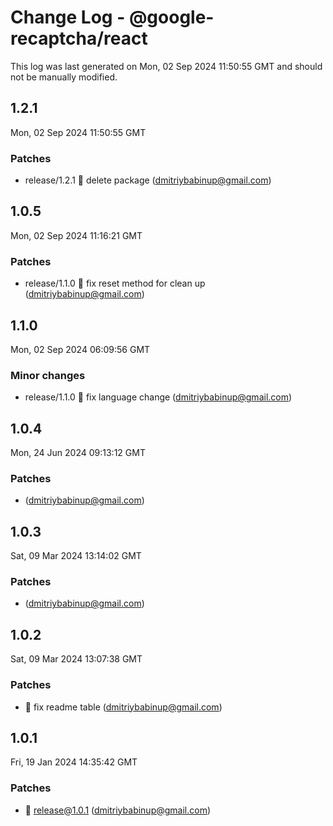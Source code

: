# Change Log - @google-recaptcha/react

This log was last generated on Mon, 02 Sep 2024 11:50:55 GMT and should not be manually modified.

<!-- Start content -->

## 1.2.1

Mon, 02 Sep 2024 11:50:55 GMT

### Patches

- release/1.2.1 🧊 delete package (dmitriybabinup@gmail.com)

## 1.0.5

Mon, 02 Sep 2024 11:16:21 GMT

### Patches

- release/1.1.0 🧊 fix reset method for clean up (dmitriybabinup@gmail.com)

## 1.1.0

Mon, 02 Sep 2024 06:09:56 GMT

### Minor changes

- release/1.1.0 🧊 fix language change (dmitriybabinup@gmail.com)

## 1.0.4

Mon, 24 Jun 2024 09:13:12 GMT

### Patches

-  (dmitriybabinup@gmail.com)

## 1.0.3

Sat, 09 Mar 2024 13:14:02 GMT

### Patches

-  (dmitriybabinup@gmail.com)

## 1.0.2

Sat, 09 Mar 2024 13:07:38 GMT

### Patches

- 🧊 fix readme table (dmitriybabinup@gmail.com)

## 1.0.1

Fri, 19 Jan 2024 14:35:42 GMT

### Patches

- 🎉 release@1.0.1 (dmitriybabinup@gmail.com)

